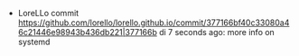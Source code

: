 * LoreLLo commit <https://github.com/lorello/lorello.github.io/commit/377166bf40c33080a46c21446e98943b436db221|377166b> di 7 seconds ago: more info on systemd
